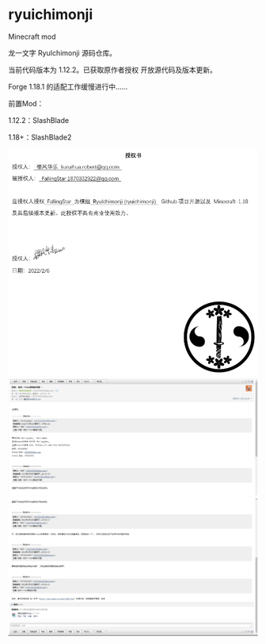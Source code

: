 # ryuichimonji
Minecraft mod

龙一文字 RyuIchimonji 源码仓库。


当前代码版本为 1.12.2。已获取原作者授权 开放源代码及版本更新。

Forge 1.18.1 的适配工作缓慢进行中……


前置Mod：

1.12.2：SlashBlade 

1.18+：SlashBlade2


![授权书](https://github.com/1870332922/ryuichimonji/blob/main/%E6%8E%88%E6%9D%83%E4%B9%A6.png)
![邮件沟通](https://github.com/1870332922/ryuichimonji/blob/main/%E9%82%AE%E4%BB%B6%E6%B2%9F%E9%80%9A_1.png)
![邮件沟通](https://github.com/1870332922/ryuichimonji/blob/main/%E9%82%AE%E4%BB%B6%E6%B2%9F%E9%80%9A_0.png)
